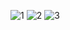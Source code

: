 ![1](https://github.com/user-attachments/assets/a345219a-6e54-45f5-886b-204cb860beda)
![2](https://github.com/user-attachments/assets/dd3ec6cb-b446-49e5-af15-f44518e78ee7)
![3](https://github.com/user-attachments/assets/56233f4d-c81f-47b2-b1d7-e8c36f73546b)
